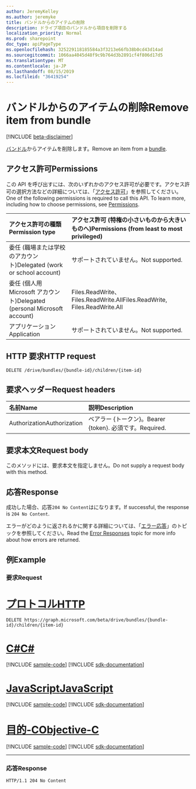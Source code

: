 ```yaml
---
author: JeremyKelley
ms.author: jeremyke
title: バンドルからのアイテムの削除
description: ドライブ項目のバンドルから項目を削除する
localization_priority: Normal
ms.prod: sharepoint
doc_type: apiPageType
ms.openlocfilehash: 325229118185584a3f3213e66fb38b0cd43d14ad
ms.sourcegitcommit: 1066aa4045d48f9c9b764d3b2891cf4f806d17d5
ms.translationtype: MT
ms.contentlocale: ja-JP
ms.lasthandoff: 08/15/2019
ms.locfileid: "36419254"
---
```

# <a name="remove-item-from-bundle"></a><span data-ttu-id="ae6e8-103">バンドルからのアイテムの削除</span><span class="sxs-lookup"><span data-stu-id="ae6e8-103">Remove item from bundle</span></span>

[!INCLUDE [beta-disclaimer](../../includes/beta-disclaimer.md)]

<span data-ttu-id="ae6e8-104">[バンドル][]からアイテムを削除します。</span><span class="sxs-lookup"><span data-stu-id="ae6e8-104">Remove an item from a [bundle][].</span></span>

## <a name="permissions"></a><span data-ttu-id="ae6e8-105">アクセス許可</span><span class="sxs-lookup"><span data-stu-id="ae6e8-105">Permissions</span></span>

<span data-ttu-id="ae6e8-p101">この API を呼び出すには、次のいずれかのアクセス許可が必要です。アクセス許可の選択方法などの詳細については、「[アクセス許可](/graph/permissions-reference)」を参照してください。</span><span class="sxs-lookup"><span data-stu-id="ae6e8-p101">One of the following permissions is required to call this API. To learn more, including how to choose permissions, see [Permissions](/graph/permissions-reference).</span></span>

|<span data-ttu-id="ae6e8-108">アクセス許可の種類</span><span class="sxs-lookup"><span data-stu-id="ae6e8-108">Permission type</span></span>      | <span data-ttu-id="ae6e8-109">アクセス許可 (特権の小さいものから大きいものへ)</span><span class="sxs-lookup"><span data-stu-id="ae6e8-109">Permissions (from least to most privileged)</span></span>              |
|:--------------------|:---------------------------------------------------------|
|<span data-ttu-id="ae6e8-110">委任 (職場または学校のアカウント)</span><span class="sxs-lookup"><span data-stu-id="ae6e8-110">Delegated (work or school account)</span></span> | <span data-ttu-id="ae6e8-111">サポートされていません。</span><span class="sxs-lookup"><span data-stu-id="ae6e8-111">Not supported.</span></span>                             |
|<span data-ttu-id="ae6e8-112">委任 (個人用 Microsoft アカウント)</span><span class="sxs-lookup"><span data-stu-id="ae6e8-112">Delegated (personal Microsoft account)</span></span> | <span data-ttu-id="ae6e8-113">Files.ReadWrite、Files.ReadWrite.All</span><span class="sxs-lookup"><span data-stu-id="ae6e8-113">Files.ReadWrite, Files.ReadWrite.All</span></span>   |
|<span data-ttu-id="ae6e8-114">アプリケーション</span><span class="sxs-lookup"><span data-stu-id="ae6e8-114">Application</span></span>          | <span data-ttu-id="ae6e8-115">サポートされていません。</span><span class="sxs-lookup"><span data-stu-id="ae6e8-115">Not supported.</span></span>                                           |

## <a name="http-request"></a><span data-ttu-id="ae6e8-116">HTTP 要求</span><span class="sxs-lookup"><span data-stu-id="ae6e8-116">HTTP request</span></span>

```http
DELETE /drive/bundles/{bundle-id}/children/{item-id}
```

## <a name="request-headers"></a><span data-ttu-id="ae6e8-117">要求ヘッダー</span><span class="sxs-lookup"><span data-stu-id="ae6e8-117">Request headers</span></span>

| <span data-ttu-id="ae6e8-118">名前</span><span class="sxs-lookup"><span data-stu-id="ae6e8-118">Name</span></span>          | <span data-ttu-id="ae6e8-119">説明</span><span class="sxs-lookup"><span data-stu-id="ae6e8-119">Description</span></span>  |
|:------------- |:------------ |
| <span data-ttu-id="ae6e8-120">Authorization</span><span class="sxs-lookup"><span data-stu-id="ae6e8-120">Authorization</span></span> | <span data-ttu-id="ae6e8-121">ベアラー \{トークン\}。</span><span class="sxs-lookup"><span data-stu-id="ae6e8-121">Bearer \{token\}.</span></span> <span data-ttu-id="ae6e8-122">必須です。</span><span class="sxs-lookup"><span data-stu-id="ae6e8-122">Required.</span></span> |

## <a name="request-body"></a><span data-ttu-id="ae6e8-123">要求本文</span><span class="sxs-lookup"><span data-stu-id="ae6e8-123">Request body</span></span>

<span data-ttu-id="ae6e8-124">このメソッドには、要求本文を指定しません。</span><span class="sxs-lookup"><span data-stu-id="ae6e8-124">Do not supply a request body with this method.</span></span>

## <a name="response"></a><span data-ttu-id="ae6e8-125">応答</span><span class="sxs-lookup"><span data-stu-id="ae6e8-125">Response</span></span>

<span data-ttu-id="ae6e8-126">成功した場合、応答`204 No Content`はになります。</span><span class="sxs-lookup"><span data-stu-id="ae6e8-126">If successful, the response is `204 No Content`.</span></span>

<span data-ttu-id="ae6e8-127">エラーがどのように返されるかに関する詳細については、「[エラー応答][error-response]」のトピックを参照してください。</span><span class="sxs-lookup"><span data-stu-id="ae6e8-127">Read the [Error Responses][error-response] topic for more info about how errors are returned.</span></span>

## <a name="example"></a><span data-ttu-id="ae6e8-128">例</span><span class="sxs-lookup"><span data-stu-id="ae6e8-128">Example</span></span>

### <a name="request"></a><span data-ttu-id="ae6e8-129">要求</span><span class="sxs-lookup"><span data-stu-id="ae6e8-129">Request</span></span>


# <a name="httptabhttp"></a>[<span data-ttu-id="ae6e8-130">プロトコル</span><span class="sxs-lookup"><span data-stu-id="ae6e8-130">HTTP</span></span>](#tab/http)
<!-- {"blockType": "request", "name": "remove-from-bundle" } -->

```http
DELETE https://graph.microsoft.com/beta/drive/bundles/{bundle-id}/children/{item-id}
```
# <a name="ctabcsharp"></a>[<span data-ttu-id="ae6e8-131">C#</span><span class="sxs-lookup"><span data-stu-id="ae6e8-131">C#</span></span>](#tab/csharp)
[!INCLUDE [sample-code](../includes/snippets/csharp/remove-from-bundle-csharp-snippets.md)]
[!INCLUDE [sdk-documentation](../includes/snippets/snippets-sdk-documentation-link.md)]

# <a name="javascripttabjavascript"></a>[<span data-ttu-id="ae6e8-132">JavaScript</span><span class="sxs-lookup"><span data-stu-id="ae6e8-132">JavaScript</span></span>](#tab/javascript)
[!INCLUDE [sample-code](../includes/snippets/javascript/remove-from-bundle-javascript-snippets.md)]
[!INCLUDE [sdk-documentation](../includes/snippets/snippets-sdk-documentation-link.md)]

# <a name="objective-ctabobjc"></a>[<span data-ttu-id="ae6e8-133">目的-C</span><span class="sxs-lookup"><span data-stu-id="ae6e8-133">Objective-C</span></span>](#tab/objc)
[!INCLUDE [sample-code](../includes/snippets/objc/remove-from-bundle-objc-snippets.md)]
[!INCLUDE [sdk-documentation](../includes/snippets/snippets-sdk-documentation-link.md)]

---


### <a name="response"></a><span data-ttu-id="ae6e8-134">応答</span><span class="sxs-lookup"><span data-stu-id="ae6e8-134">Response</span></span>

<!-- { "blockType": "response" } -->

```http
HTTP/1.1 204 No Content
```


[バンドル]: ../resources/bundle.md
[bundle]: ../resources/bundle.md
[error-response]: /graph/errors

<!-- {
  "type": "#page.annotation",
  "description": "Remove an item from a bundle.",
  "keywords": "",
  "section": "documentation"
} -->
